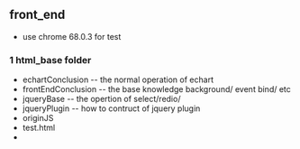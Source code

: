 ## front_end

- use chrome 68.0.3 for test

### 1 html_base folder

- echartConclusion -- the normal operation of echart 
- frontEndConclusion -- the base knowledge background/ event bind/  etc
- jqueryBase  -- the opertion of select/redio/
- jqueryPlugin  -- how to contruct of jquery plugin
- originJS
- test.html
-